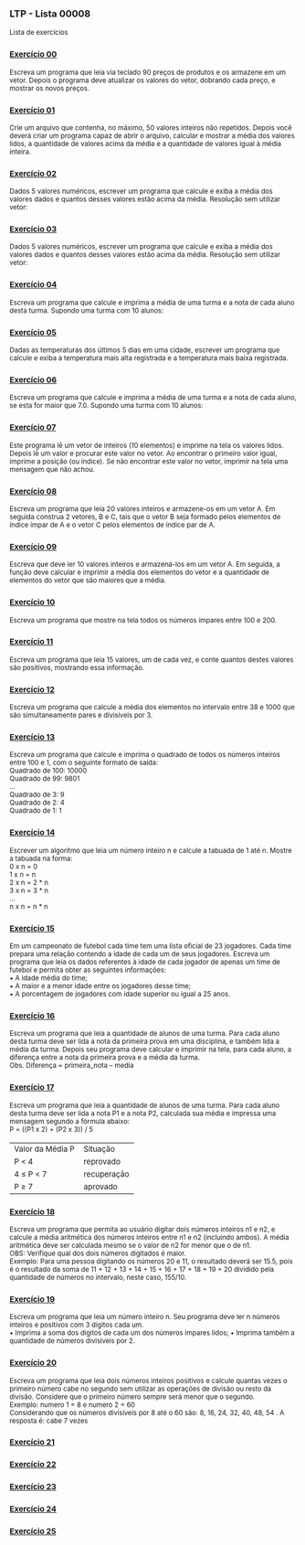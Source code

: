 ### LTP - Lista 00008
<sub>Lista de exercícios</sub>

### <sub>[Exercício 00](https://github.com/albertocerqueira/logica-tecnica-programacao/blob/master/src/br/com/logica/tecnicas/programacao/exercicios00008/Exercicio00.java "Exercício 00")</sub>
<sub>Escreva um programa que leia via teclado 90 preços de produtos e os armazene em um vetor. Depois o programa deve atualizar os valores do vetor, dobrando cada preço, e mostrar os novos preços.</sub>

### <sub>[Exercício 01](https://github.com/albertocerqueira/logica-tecnica-programacao/blob/master/src/br/com/logica/tecnicas/programacao/exercicios00008/Exercicio01.java "Exercício 01")</sub>  
<sub>Crie um arquivo que contenha, no máximo, 50 valores inteiros não repetidos. Depois você deverá criar um programa capaz de abrir o arquivo, calcular e mostrar a média dos valores lidos, a quantidade de valores acima da média e a quantidade de valores igual à média inteira.</sub>  
	 
### <sub>[Exercício 02](https://github.com/albertocerqueira/logica-tecnica-programacao/blob/master/src/br/com/logica/tecnicas/programacao/exercicios00008/Exercicio02.java "Exercício 02")</sub>  
<sub>Dados 5 valores numéricos, escrever um programa que calcule e exiba a média dos valores dados e quantos desses valores estão acima da média. Resolução sem utilizar vetor:</sub>  
	 
### <sub>[Exercício 03](https://github.com/albertocerqueira/logica-tecnica-programacao/blob/master/src/br/com/logica/tecnicas/programacao/exercicios00008/Exercicio03.java "Exercício 03")</sub>
<sub>Dados 5 valores numéricos, escrever um programa que calcule e exiba a média dos valores dados e quantos desses valores estão acima da média. Resolução sem utilizar vetor:</sub>  

### <sub>[Exercício 04](https://github.com/albertocerqueira/logica-tecnica-programacao/blob/master/src/br/com/logica/tecnicas/programacao/exercicios00008/Exercicio04.java "Exercício 04")</sub>
<sub>Escreva um programa que calcule e imprima a média de uma turma e a nota de cada aluno desta turma. Supondo uma turma com 10 alunos:</sub>  
	 
### <sub>[Exercício 05](https://github.com/albertocerqueira/logica-tecnica-programacao/blob/master/src/br/com/logica/tecnicas/programacao/exercicios00008/Exercicio05.java "Exercício 05")</sub>
<sub>Dadas as temperaturas dos últimos 5 dias em uma cidade, escrever um programa que calcule e exiba a temperatura mais alta registrada e a temperatura mais baixa registrada.</sub>  

### <sub>[Exercício 06](https://github.com/albertocerqueira/logica-tecnica-programacao/blob/master/src/br/com/logica/tecnicas/programacao/exercicios00008/Exercicio06.java "Exercício 06")</sub>
<sub>Escreva um programa que calcule e imprima a média de uma turma e a nota de cada aluno, se esta for maior que 7.0. Supondo uma turma com 10 alunos:</sub>  

### <sub>[Exercício 07](https://github.com/albertocerqueira/logica-tecnica-programacao/blob/master/src/br/com/logica/tecnicas/programacao/exercicios00008/Exercicio07.java "Exercício 07")</sub>
<sub>Este programa lê um vetor de inteiros (10 elementos) e imprime na tela os valores lidos. Depois lê um valor e procurar este valor no vetor. Ao encontrar o primeiro valor igual, imprime a posição (ou índice). Se não encontrar este valor no vetor, imprimir na tela uma mensagem que não achou.</sub>  

### <sub>[Exercício 08](https://github.com/albertocerqueira/logica-tecnica-programacao/blob/master/src/br/com/logica/tecnicas/programacao/exercicios00008/Exercicio08.java "Exercício 08")</sub>
<sub>Escreva um programa que leia 20 valores inteiros e armazene-os em um vetor A. Em seguida construa 2 vetores, B e C, tais que o vetor B seja formado pelos elementos de índice ímpar de A e o vetor C pelos elementos de índice par de A.</sub>  

### <sub>[Exercício 09](https://github.com/albertocerqueira/logica-tecnica-programacao/blob/master/src/br/com/logica/tecnicas/programacao/exercicios00008/Exercicio09.java "Exercício 09")</sub>
<sub>Escreva que deve ler 10 valores inteiros e armazená-los em um vetor A. Em seguida, a função deve calcular e imprimir a média dos elementos do vetor e a quantidade de elementos do vetor que são maiores que a média.</sub>  

### <sub>[Exercício 10](https://github.com/albertocerqueira/logica-tecnica-programacao/blob/master/src/br/com/logica/tecnicas/programacao/exercicios00008/Exercicio10.java "Exercício 10")</sub>
<sub>Escreva um programa que mostre na tela todos os números ímpares entre 100 e 200.</sub>

### <sub>[Exercício 11](https://github.com/albertocerqueira/logica-tecnica-programacao/blob/master/src/br/com/logica/tecnicas/programacao/exercicios00008/Exercicio11.java "Exercício 11")</sub>
<sub>Escreva um programa que leia 15 valores, um de cada vez, e conte quantos destes valores são positivos, mostrando essa informação.</sub>

### <sub>[Exercício 12](https://github.com/albertocerqueira/logica-tecnica-programacao/blob/master/src/br/com/logica/tecnicas/programacao/exercicios00008/Exercicio12.java "Exercício 12")</sub>
<sub>Escreva um programa que calcule a média dos elementos no intervalo entre 38 e 1000 que são simultaneamente pares e divisíveis por 3.</sub>

### <sub>[Exercício 13](https://github.com/albertocerqueira/logica-tecnica-programacao/blob/master/src/br/com/logica/tecnicas/programacao/exercicios00008/Exercicio13.java "Exercício 13")</sub>
<sub>Escreva um programa que calcule e imprima o quadrado de todos os números inteiros entre 100 e 1, com o seguinte formato de saída:  
Quadrado de 100: 10000  
Quadrado de 99: 9801  
...  
Quadrado de 3: 9  
Quadrado de 2: 4  
Quadrado de 1: 1</sub>

### <sub>[Exercício 14](https://github.com/albertocerqueira/logica-tecnica-programacao/blob/master/src/br/com/logica/tecnicas/programacao/exercicios00008/Exercicio14.java "Exercício 14")</sub>
<sub>Escrever um algoritmo que leia um número inteiro n e calcule a tabuada de 1 até n. Mostre a tabuada na forma:  
0 x n = 0  
1 x n = n  
2 x n = 2 * n  
3 x n = 3 * n  
...   
n x n = n * n</sub>

### <sub>[Exercício 15](https://github.com/albertocerqueira/logica-tecnica-programacao/blob/master/src/br/com/logica/tecnicas/programacao/exercicios00008/Exercicio15.java "Exercício 15")</sub>
<sub>Em um campeonato de futebol cada time tem uma lista oficial de 23 jogadores. Cada time prepara uma relação contendo a idade de cada um de seus jogadores. Escreva um programa que leia os dados referentes à idade de cada jogador de apenas um time de futebol e permita obter as seguintes informações:  
• A idade média do time;  
• A maior e a menor idade entre os jogadores desse time;  
• A porcentagem de jogadores com idade superior ou igual a 25 anos.</sub>

### <sub>[Exercício 16](https://github.com/albertocerqueira/logica-tecnica-programacao/blob/master/src/br/com/logica/tecnicas/programacao/exercicios00008/Exercicio16.java "Exercício 16")</sub>
<sub> Escreva um programa que leia a quantidade de alunos de uma turma. Para cada aluno desta turma deve ser lida a nota da primeira prova em uma disciplina, e também lida a média da turma. Depois seu programa deve calcular e imprimir na tela, para cada aluno, a diferença entre a nota da primeira prova e a média da turma.  
Obs. Diferença = primeira_nota – media</sub>

### <sub>[Exercício 17](https://github.com/albertocerqueira/logica-tecnica-programacao/blob/master/src/br/com/logica/tecnicas/programacao/exercicios00008/Exercicio17.java "Exercício 17")</sub>
<sub>Escreva um programa que leia a quantidade de alunos de uma turma. Para cada aluno desta turma deve ser lida a nota P1 e a nota P2, calculada sua média e impressa uma mensagem segundo a fórmula abaixo:  
P = ((P1 x 2) + (P2 x 3)) / 5</sub>
<table>
	<tr>
        <td><sub>Valor da Média P</sub></td>
        <td><sub>Situação</sub></td>
    </tr>
    <tr>
        <td><sub>P < 4</sub></td>
        <td><sub>reprovado</sub></td>
    </tr>
    <tr>
        <td><sub>4 ≤ P < 7</sub></td>
        <td><sub>recuperação</sub></td>
    </tr>
    <tr>
        <td><sub>P ≥ 7</sub></td>
        <td><sub>aprovado</sub></td>
    </tr>
</table>

### <sub>[Exercício 18](https://github.com/albertocerqueira/logica-tecnica-programacao/blob/master/src/br/com/logica/tecnicas/programacao/exercicios00008/Exercicio18.java "Exercício 18")</sub>
<sub>Escreva um programa que permita ao usuário digitar dois números inteiros n1 e n2, e calcule a média aritmética dos números inteiros entre n1 e n2 (incluindo ambos). A média aritmética deve ser calculada mesmo se o valor de n2 for menor que o de n1.  
OBS: Verifique qual dos dois números digitados é maior.  
Exemplo: Para uma pessoa digitando os números 20 e 11, o resultado deverá ser 15.5, pois é o resultado da soma de 11 + 12 + 13 + 14 + 15 + 16 + 17 + 18 + 19 + 20 dividido pela quantidade de números no intervalo, neste caso, 155/10.</sub>

### <sub>[Exercício 19](https://github.com/albertocerqueira/logica-tecnica-programacao/blob/master/src/br/com/logica/tecnicas/programacao/exercicios00008/Exercicio19.java "Exercício 19")</sub>
<sub>Escreva um programa que leia um número inteiro n. Seu programa deve ler n números inteiros e positivos com 3 dígitos cada um.  
• Imprima a soma dos dígitos de cada um dos números ímpares lidos;
• Imprima também a quantidade de números divisíveis por 2.</sub>

### <sub>[Exercício 20](https://github.com/albertocerqueira/logica-tecnica-programacao/blob/master/src/br/com/logica/tecnicas/programacao/exercicios00008/Exercicio20.java "Exercício 20")</sub>
<sub>Escreva um programa que leia dois números inteiros positivos e calcule quantas vezes o primeiro número cabe no segundo sem utilizar as operações de divisão ou resto da divisão. Considere que o primeiro número sempre será menor que o segundo.  
Exemplo: numero 1 = 8 e numero 2 = 60  
Considerando que os números divisíveis por 8 até o 60 são: 8, 16, 24, 32, 40, 48, 54 . A resposta é: cabe 7 vezes</sub>

### <sub>[Exercício 21](https://github.com/albertocerqueira/logica-tecnica-programacao/blob/master/src/br/com/logica/tecnicas/programacao/exercicios00008/Exercicio21.java "Exercício 21")</sub>
<sub></sub>

### <sub>[Exercício 22](https://github.com/albertocerqueira/logica-tecnica-programacao/blob/master/src/br/com/logica/tecnicas/programacao/exercicios00008/Exercicio22.java "Exercício 22")</sub>
<sub></sub>

### <sub>[Exercício 23](https://github.com/albertocerqueira/logica-tecnica-programacao/blob/master/src/br/com/logica/tecnicas/programacao/exercicios00008/Exercicio23.java "Exercício 23")</sub>
<sub></sub>

### <sub>[Exercício 24](https://github.com/albertocerqueira/logica-tecnica-programacao/blob/master/src/br/com/logica/tecnicas/programacao/exercicios00008/Exercicio24.java "Exercício 24")</sub>
<sub></sub>

### <sub>[Exercício 25](https://github.com/albertocerqueira/logica-tecnica-programacao/blob/master/src/br/com/logica/tecnicas/programacao/exercicios00008/Exercicio25.java "Exercício 25")</sub>
<sub></sub>
